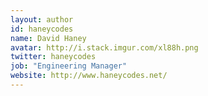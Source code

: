 ```yaml
---
layout: author
id: haneycodes
name: David Haney
avatar: http://i.stack.imgur.com/xl88h.png
twitter: haneycodes
job: "Engineering Manager"
website: http://www.haneycodes.net/
---
```

